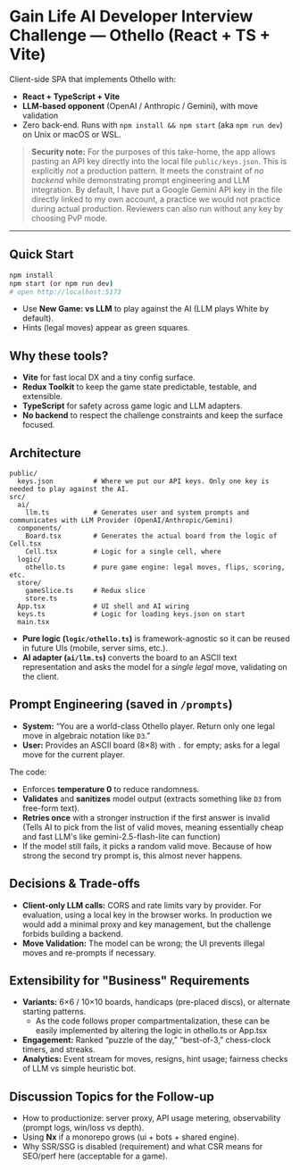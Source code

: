 # Gain Life AI Developer Interview Challenge — Othello (React + TS + Vite)

Client-side SPA that implements Othello with:
- **React + TypeScript + Vite**
- **LLM-based opponent** (OpenAI / Anthropic / Gemini), with move validation
- Zero back-end. Runs with `npm install && npm start` (aka `npm run dev`) on Unix or macOS or WSL.

> **Security note:** For the purposes of this take-home, the app allows pasting an API key directly into the local file `public/keys.json`. This is explicitly *not* a production pattern. It meets the constraint of *no backend* while demonstrating prompt engineering and LLM integration. By default, I have put a Google Gemini API key in the file directly linked to my own account, a practice we would not practice during actual production. Reviewers can also run without any key by choosing PvP mode.

---

## Quick Start

```bash
npm install
npm start (or npm run dev)
# open http://localhost:5173
```

- Use **New Game: vs LLM** to play against the AI (LLM plays White by default).
- Hints (legal moves) appear as green squares.

## Why these tools?

- **Vite** for fast local DX and a tiny config surface.
- **Redux Toolkit** to keep the game state predictable, testable, and extensible.
- **TypeScript** for safety across game logic and LLM adapters.
- **No backend** to respect the challenge constraints and keep the surface focused.

## Architecture

```
public/
  keys.json          # Where we put our API keys. Only one key is needed to play against the AI.
src/
  ai/
    llm.ts           # Generates user and system prompts and communicates with LLM Provider (OpenAI/Anthropic/Gemini)
  components/
    Board.tsx        # Generates the actual board from the logic of Cell.tsx
    Cell.tsx         # Logic for a single cell, where 
  logic/
    othello.ts       # pure game engine: legal moves, flips, scoring, etc.
  store/
    gameSlice.ts     # Redux slice
    store.ts
  App.tsx            # UI shell and AI wiring
  keys.ts            # Logic for loading keys.json on start
  main.tsx
```

- **Pure logic (`logic/othello.ts`)** is framework-agnostic so it can be reused in future UIs (mobile, server sims, etc.).
- **AI adapter (`ai/llm.ts`)** converts the board to an ASCII text representation and asks the model for a *single legal* move, validating on the client.

## Prompt Engineering (saved in `/prompts`)

- **System:** “You are a world-class Othello player. Return only one legal move in algebraic notation like `D3`.”
- **User:** Provides an ASCII board (8×8) with `.` for empty; asks for a legal move for the current player.

The code:
- Enforces **temperature 0** to reduce randomness.
- **Validates** and **sanitizes** model output (extracts something like `D3` from free-form text).
- **Retries once** with a stronger instruction if the first answer is invalid (Tells AI to pick from the list of valid moves, meaning essentially cheap and fast LLM's like gemini-2.5-flash-lite can function)
- If the model still fails, it picks a random valid move. Because of how strong the second try prompt is, this almost never happens.

## Decisions & Trade-offs

- **Client-only LLM calls:** CORS and rate limits vary by provider. For evaluation, using a local key in the browser works. In production we would add a minimal proxy and key management, but the challenge forbids building a backend.
- **Move Validation:** The model can be wrong; the UI prevents illegal moves and re-prompts if necessary.

## Extensibility for "Business" Requirements

- **Variants:** 6×6 / 10×10 boards, handicaps (pre-placed discs), or alternate starting patterns.
    - As the code follows proper compartmentalization, these can be easily implemented by altering the logic in othello.ts or App.tsx
- **Engagement:** Ranked “puzzle of the day,” “best-of-3,” chess-clock timers, and streaks.
- **Analytics:** Event stream for moves, resigns, hint usage; fairness checks of LLM vs simple heuristic bot.

## Discussion Topics for the Follow-up

- How to productionize: server proxy, API usage metering, observability (prompt logs, win/loss vs depth).
- Using **Nx** if a monorepo grows (ui + bots + shared engine).
- Why SSR/SSG is disabled (requirement) and what CSR means for SEO/perf here (acceptable for a game).
